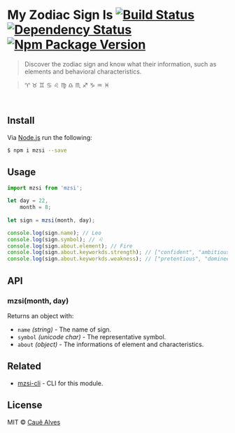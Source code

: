 # My Zodiac Sign Is [![Build Status](https://travis-ci.org/ceasbz/mzsi.svg?branch=master)](https://travis-ci.org/ceasbz/mzsi) [![Dependency Status](https://david-dm.org/ceasbz/mzsi.svg?style=flat-square)](https://david-dm.org/ceasbz/mzsi) [![Npm Package Version](https://img.shields.io/npm/v/mzsi.svg?style=flat-square)](https://www.npmjs.org/package/mzsi)

> Discover the zodiac sign and know what their information, such as elements and behavioral characteristics.

> :aries: :taurus: :gemini: :cancer: :leo: :virgo: :libra: :scorpius: :sagittarius: :capricorn: :aquarius: :pisces:

<br />

## Install 

Via [Node.js](https://nodejs.org) run the following:
```bash
$ npm i mzsi --save
```

## Usage
```js
import mzsi from 'mzsi';

let day = 22,
    month = 8;
    
let sign = mzsi(month, day);

console.log(sign.name); // Leo
console.log(sign.symbol); // ♌
console.log(sign.about.element); // Fire
console.log(sign.about.keyworkds.strength); // ["confident", "ambitious", "generous", "loyal", "encouraging"]
console.log(sign.about.keyworkds.weakness); // ["pretentious", "domineering", "melodramatic", "stubborn", "vain"]
```

## API

### mzsi(month, day)

Returns an object with:

- `name` *(string)* - The name of sign.
- `symbol` *(unicode char)* - The representative symbol.
- `about` *(object)* - The informations of element and characteristics.

## Related
- [mzsi-cli](https://github.com/ceasbz/mzsi-cli) - CLI for this module.

## License

MIT © [Cauê Alves](./LICENSE)
